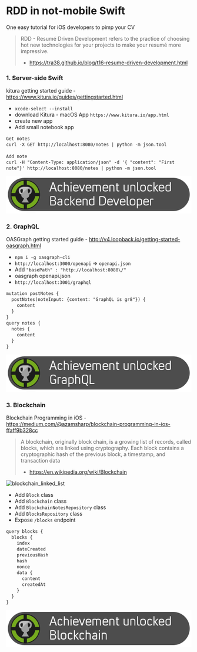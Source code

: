 # RDD in not-mobile Swift 
One easy tutorial for iOS developers to pimp your CV
> RDD - Resumé Driven Development refers to the practice of choosing hot new technologies for your projects to make your resumé more impressive.
> - https://tra38.github.io/blog/t16-resume-driven-development.html 

### 1. Server-side Swift
kitura getting started guide - https://www.kitura.io/guides/gettingstarted.html
 - `xcode-select --install`
 - download Kitura - macOS App `https://www.kitura.io/app.html`
 - create new app
 - Add small notebook app

```
Get notes
curl -X GET http://localhost:8080/notes | python -m json.tool

Add note
curl -H "Content-Type: application/json" -d '{ "content": "First note"}' http://localhost:8080/notes | python -m json.tool
```

![backend](RXCgnHUy.png)

### 2. GraphQL 
OASGraph getting started guide - http://v4.loopback.io/getting-started-oasgraph.html
 - `npm i -g oasgraph-cli`
 - `http://localhost:3000/openapi` => `openapi.json`
 - Add `"basePath" : "http://localhost:8080\/"`
 - oasgraph openapi.json
 - `http://localhost:3001/graphql`
```
mutation postNotes {
  postNotes(noteInput: {content: "GraphQL is gr8"}) {
    content
  }
}
query notes {
  notes {
    content
  }
}
```

![GraphQL](aSau7Jqi.png)

### 3. Blockchain 
Blockchain Programming in iOS - https://medium.com/@azamsharp/blockchain-programming-in-ios-ffaff9b328cc

> A blockchain, originally block chain, is a growing list of records, called blocks, which are linked using cryptography. Each block contains a cryptographic hash of the previous block, a timestamp, and transaction data
> - https://en.wikipedia.org/wiki/Blockchain

![blockchain_linked_list](http://devhumor.com/content/uploads/images/April2018/blockchain_linked_list.png)

 - Add `Block` class
 - Add `Blockchain` class
 - Add `BlockchainNotesRepository` class
 - Add `BlocksRepository` class 
 - Expose `/blocks` endpoint

```
query blocks {
  blocks {
    index
    dateCreated
    previousHash
    hash
    nonce
    data {
      content
      createdAt
    }
  }
}
```

![Blockchain](KEmMxZLG.png)
